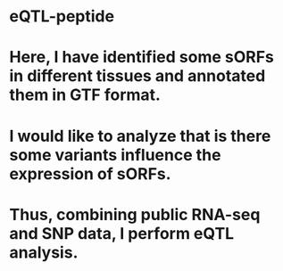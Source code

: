 # eQTL-peptide

# Here, I have identified some sORFs in different tissues and annotated them in GTF format.
# I would like to analyze that is there some variants influence the expression of sORFs.
# Thus, combining public RNA-seq and SNP data, I perform eQTL analysis.

